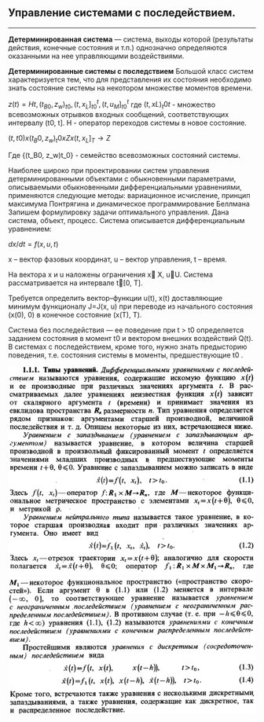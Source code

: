## Управление системами с последействием. 
---
**Детерминированная система** — система, выходы которой (результаты действия, конечные состояния и т.п.) однозначно определяются оказанными на нее управляющими воздействиями. 

**Детерминированные системы с последствием** Большой класс систем характеризуется тем, что для представления их состояния необходимо знать состояние системы на некотором множестве моментов времени.

 
$`z(t) = H{t,(t_{B0}, z_w)_{t0}, (t, x_L]_{t0}^t, (t, u_M]_{t0}^t }`$
где $`{(t, xL)_t0t}`$ - множество всевозможных отрывков входных сообщений, соответствующих интервалу (t0, t]. 
H - оператор переходов системы в новое состояние.

$`{(t, t0)} x {(t_B0, z_w)_t0}  x Z x {(t, x_L]_T} \to Z`$

Где {(t_B0, z_w)t_0} - семейство всевозможных состояний системы. 

Наиболее широко при проектировании систем управления детерминированными объектами c обыкновенными параметрами, описываемыми обыкновенными дифференциальными уравнениями, применяются следующие методы: вариационное исчисление, принцип максимума Понтрягина и динамическое программирование Беллмана
Запишем формулировку задачи оптимального управления. Дана система, объект, процесс. Система описывается дифференциальным уравнением:

$`dx/dt=f(x,u,t)`$

x – вектор фазовых координат, 
u – вектор управления, 
t – время.

На вектора x и u наложены ограничения x X, uU.
Система рассматривается на интервале t[0, T].

Требуется определить вектор–функции u(t), x(t) доставляющие минимум функционалу J=J(x, u) при переводе из начального состояния (x(0), 0) в конечное  состояние (x(T), T).

Система без последействия — ее поведение при t > t0 определяется заданием состояния в момент t0 и вектором внешних воздействий Q(t). В системах с последействием, кроме того, нужно знать предысторию поведения, т.е. состояния системы в моменты, предшествующие t0 .

 ![Линейное звено](/4.%20Основы%20теории%20управления/Images/ту.png)
 ![Линейное звено](/4.%20Основы%20теории%20управления/Images/ту2.png)